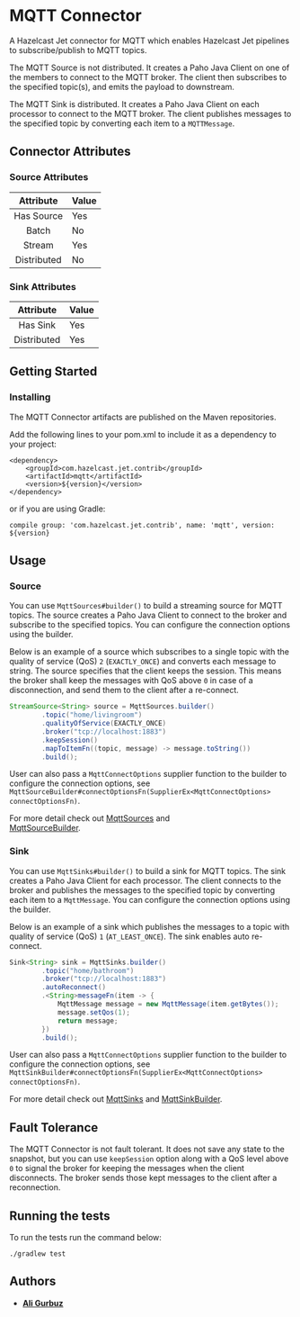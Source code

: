 # MQTT Connector

A Hazelcast Jet connector for MQTT which enables Hazelcast Jet
pipelines to subscribe/publish to MQTT topics.

The MQTT Source is not distributed. It creates a Paho Java Client on
one of the members to connect to the MQTT broker. The client then
subscribes to the specified topic(s), and emits the payload to 
downstream.

The MQTT Sink is distributed. It creates a Paho Java Client on each
processor to connect to the MQTT broker. The client publishes messages
to the specified topic by converting each item to a `MQTTMessage`.


## Connector Attributes

### Source Attributes
|  Attribute  | Value |
|:-----------:|-------|
| Has Source  |  Yes  |
| Batch       |  No   |
| Stream      |  Yes  |
| Distributed |  No   |

### Sink Attributes
|  Attribute  | Value |
|:-----------:|-------|
| Has Sink    |  Yes  |
| Distributed |  Yes  |

## Getting Started

### Installing

The MQTT Connector artifacts are published on the Maven repositories. 

Add the following lines to your pom.xml to include it as a dependency
to your project:

```
<dependency>
    <groupId>com.hazelcast.jet.contrib</groupId>
    <artifactId>mqtt</artifactId>
    <version>${version}</version>
</dependency>
```

or if you are using Gradle: 
```
compile group: 'com.hazelcast.jet.contrib', name: 'mqtt', version: ${version}
```

## Usage

### Source

You can use `MqttSources#builder()` to build a streaming source for
MQTT topics. The source creates a Paho Java Client to connect to the
broker and subscribe to the specified topics. You can configure the
connection options using the builder.

Below is an example of a source which subscribes to a single topic
with the quality of service (QoS) `2` (`EXACTLY_ONCE`) and converts
each message to string. The source specifies that the client keeps the
session. This means the broker shall keep the messages with QoS above
`0` in case of a disconnection, and send them to the client after a
re-connect.

```java
StreamSource<String> source = MqttSources.builder()
        .topic("home/livingroom")
        .qualityOfService(EXACTLY_ONCE)
        .broker("tcp://localhost:1883")
        .keepSession()
        .mapToItemFn((topic, message) -> message.toString())
        .build();
```

User can also pass a `MqttConnectOptions` supplier function to the
builder to configure the connection options, see 
`MqttSourceBuilder#connectOptionsFn(SupplierEx<MqttConnectOptions> connectOptionsFn)`.

For more detail check out
[MqttSources](src/main/java/com/hazelcast/jet/contrib/mqtt/MqttSources.java)
and  
[MqttSourceBuilder](src/main/java/com/hazelcast/jet/contrib/mqtt/MqttSourceBuilder.java).
 
### Sink

You can use `MqttSinks#builder()` to build a sink for MQTT topics. The
sink creates a Paho Java Client for each processor. The client connects
to the broker and publishes the messages to the specified topic by
converting each item to a `MqttMessage`. You can configure the
connection options using the builder.

Below is an example of a sink which publishes the messages to a topic
with quality of service (QoS) `1` (`AT_LEAST_ONCE`). The sink enables
auto re-connect.

```java
Sink<String> sink = MqttSinks.builder()
        .topic("home/bathroom")
        .broker("tcp://localhost:1883")
        .autoReconnect()
        .<String>messageFn(item -> {
            MqttMessage message = new MqttMessage(item.getBytes());
            message.setQos(1);
            return message;
        })
        .build();
```

User can also pass a `MqttConnectOptions` supplier function to the
builder to configure the connection options, see 
`MqttSinkBuilder#connectOptionsFn(SupplierEx<MqttConnectOptions> connectOptionsFn)`.

For more detail check out
[MqttSinks](src/main/java/com/hazelcast/jet/contrib/mqtt/MqttSinks.java)
and
[MqttSinkBuilder](src/main/java/com/hazelcast/jet/contrib/mqtt/MqttSinkBuilder.java).


## Fault Tolerance

The MQTT Connector is not fault tolerant. It does not save any state to
the snapshot, but you can use `keepSession` option along with a QoS level
above `0` to signal the broker for keeping the messages when the client
disconnects. The broker sends those kept messages to the client after a
reconnection. 


## Running the tests

To run the tests run the command below: 

```
./gradlew test
```

## Authors

* **[Ali Gurbuz](https://github.com/gurbuzali)**
